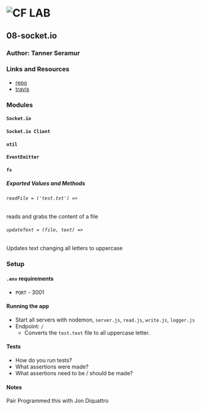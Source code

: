 ![CF](http://i.imgur.com/7v5ASc8.png) LAB
=================================================

## 08-socket.io

### Author: Tanner Seramur

### Links and Resources
* [repo](https://github.com/TannerSeramur/08-socket.io)
* [travis](http://xyz.com)


### Modules
#### `Socket.io`
#### `Socket.io Client`
#### `util`
#### `EventEmitter`
#### `fs`
##### Exported Values and Methods

###### `readFile = ('test.txt') =>`
reads and grabs the content of a file

###### `updateText = (file, text) =>`
Updates text changing all letters to uppercase

### Setup
#### `.env` requirements
* `PORT` - 3001

#### Running the app
* Start all servers with nodemon, `server.js`, `read.js`, `write.js`, `logger.js`
* Endpoint: `/`
  * Converts the `test.text` file to all uppercase letter.


#### Tests
* How do you run tests?
* What assertions were made?
* What assertions need to be / should be made?

#### Notes
Pair Programmed this with Jon Diquattro

